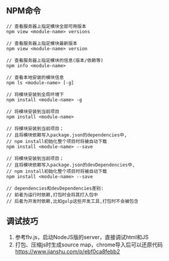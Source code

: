 
## NPM命令

```JS
// 查看服务器上指定模块全部可用版本
npm view <module-name> versions

// 查看服务器上指定模块最新版本
npm view <module-name> version

// 查看服务器上指定模块的信息(版本/依赖等)
npm info <module-name>

// 查看本地安装的模块信息
npm ls <module-name> [-g]

// 将模块安装到全局环境下
npm install <module-name> -g

// 将模块安装到当前项目
npm install <module-name>

// 将模块安装到当前项目；
// 且将模块依赖写入package.json的dependencies中,
// npm install初始化整个项目时将被自动下载
npm install <module-name> --save

// 将模块安装到当前项目；
// 且将模块依赖写入package.json的devDependencies中,
// npm install初始化整个项目时将被自动下载
npm install <module-name> --save

// dependencies和devDependencies差别:
// 前者为运行时依赖,打包时会将其打入包中
// 后者为开发时依赖,比如gulp这些开发工具,打包时不会被包含
```

## 调试技巧

1. 参考flv.js，启动NodeJS版的server，直接调试html和JS
2. 打包、压缩js时生成source map，chrome导入后可以还原代码
https://www.jianshu.com/p/ebf0ca8febb2